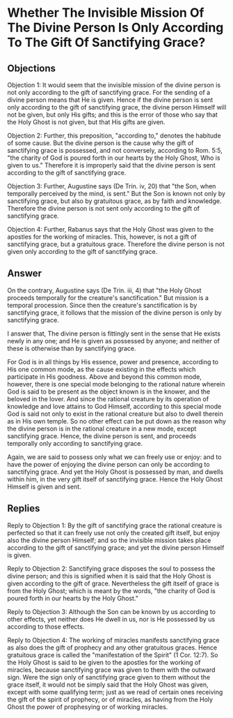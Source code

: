 # Whether The Invisible Mission Of The Divine Person Is Only According To The Gift Of Sanctifying Grace?

## Objections

Objection 1: It would seem that the invisible mission of the divine person is not only according to the gift of sanctifying grace. For the sending of a divine person means that He is given. Hence if the divine person is sent only according to the gift of sanctifying grace, the divine person Himself will not be given, but only His gifts; and this is the error of those who say that the Holy Ghost is not given, but that His gifts are given.

Objection 2: Further, this preposition, "according to," denotes the habitude of some cause. But the divine person is the cause why the gift of sanctifying grace is possessed, and not conversely, according to Rom. 5:5, "the charity of God is poured forth in our hearts by the Holy Ghost, Who is given to us." Therefore it is improperly said that the divine person is sent according to the gift of sanctifying grace.

Objection 3: Further, Augustine says (De Trin. iv, 20) that "the Son, when temporally perceived by the mind, is sent." But the Son is known not only by sanctifying grace, but also by gratuitous grace, as by faith and knowledge. Therefore the divine person is not sent only according to the gift of sanctifying grace.

Objection 4: Further, Rabanus says that the Holy Ghost was given to the apostles for the working of miracles. This, however, is not a gift of sanctifying grace, but a gratuitous grace. Therefore the divine person is not given only according to the gift of sanctifying grace.

## Answer

On the contrary, Augustine says (De Trin. iii, 4) that "the Holy Ghost proceeds temporally for the creature's sanctification." But mission is a temporal procession. Since then the creature's sanctification is by sanctifying grace, it follows that the mission of the divine person is only by sanctifying grace.

I answer that, The divine person is fittingly sent in the sense that He exists newly in any one; and He is given as possessed by anyone; and neither of these is otherwise than by sanctifying grace.

For God is in all things by His essence, power and presence, according to His one common mode, as the cause existing in the effects which participate in His goodness. Above and beyond this common mode, however, there is one special mode belonging to the rational nature wherein God is said to be present as the object known is in the knower, and the beloved in the lover. And since the rational creature by its operation of knowledge and love attains to God Himself, according to this special mode God is said not only to exist in the rational creature but also to dwell therein as in His own temple. So no other effect can be put down as the reason why the divine person is in the rational creature in a new mode, except sanctifying grace. Hence, the divine person is sent, and proceeds temporally only according to sanctifying grace.

Again, we are said to possess only what we can freely use or enjoy: and to have the power of enjoying the divine person can only be according to sanctifying grace. And yet the Holy Ghost is possessed by man, and dwells within him, in the very gift itself of sanctifying grace. Hence the Holy Ghost Himself is given and sent.

## Replies

Reply to Objection 1: By the gift of sanctifying grace the rational creature is perfected so that it can freely use not only the created gift itself, but enjoy also the divine person Himself; and so the invisible mission takes place according to the gift of sanctifying grace; and yet the divine person Himself is given.

Reply to Objection 2: Sanctifying grace disposes the soul to possess the divine person; and this is signified when it is said that the Holy Ghost is given according to the gift of grace. Nevertheless the gift itself of grace is from the Holy Ghost; which is meant by the words, "the charity of God is poured forth in our hearts by the Holy Ghost."

Reply to Objection 3: Although the Son can be known by us according to other effects, yet neither does He dwell in us, nor is He possessed by us according to those effects.

Reply to Objection 4: The working of miracles manifests sanctifying grace as also does the gift of prophecy and any other gratuitous graces. Hence gratuitous grace is called the "manifestation of the Spirit" (1 Cor. 12:7). So the Holy Ghost is said to be given to the apostles for the working of miracles, because sanctifying grace was given to them with the outward sign. Were the sign only of sanctifying grace given to them without the grace itself, it would not be simply said that the Holy Ghost was given, except with some qualifying term; just as we read of certain ones receiving the gift of the spirit of prophecy, or of miracles, as having from the Holy Ghost the power of prophesying or of working miracles.